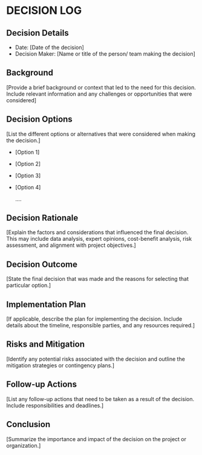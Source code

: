 # DECISION LOG 
## Decision Details 
- Date: [Date of the decision]
- Decision Maker: [Name or title of the person/ team making the decision]
  
## Background 
[Provide a brief background or context that led to the need for this decision. Include relevant information and any challenges or opportunities that were considered] 

## Decision Options 

[List the different options or alternatives that were considered when making the decision.] 

- [Option 1] 

- [Option 2] 

- [Option 3] 

- [Option 4] 

  …. 

## Decision Rationale 
[Explain the factors and considerations that influenced the final decision. This may include data analysis, expert opinions, cost-benefit analysis, risk assessment, and alignment with project objectives.] 

## Decision Outcome 
[State the final decision that was made and the reasons for selecting that particular option.] 

## Implementation Plan 

[If applicable, describe the plan for implementing the decision. Include details about the timeline, responsible parties, and any resources required.] 

## Risks and Mitigation 

[Identify any potential risks associated with the decision and outline the mitigation strategies or contingency plans.] 

## Follow-up Actions 

[List any follow-up actions that need to be taken as a result of the decision. Include responsibilities and deadlines.] 

## Conclusion 

[Summarize the importance and impact of the decision on the project or organization.] 